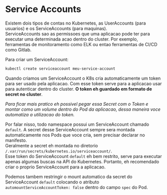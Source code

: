# Service Accounts
Existem dois tipos de contas no Kubernetes, as UserAccounts (para usuarios) e os ServiceAccounts (para maquinas).  
ServiceAccounts sao as permissoes que uma aplicacao pode ter para executar uma determinada acao dentro do cluster. Por exemplo, ferramentas de monitoramento como ELK ou entao ferramentas de CI/CD como Gitlab.  
  
Para criar um ServiceAccount:  
```sh
kubectl create serviceaccount meu-service-account
```  
Quando criamos um ServiceAccount o K8s cria automaticamente um token para ser usado pela aplicacao. Com esse token serve para a aplicacao usar para autenticar dentro do cluster. **O token eh guardado em formato de secret no cluster**.  
  
_Para ficar mais pratico eh possivel pegar essa Secret com o Token e montar como um volume dentro do Pod da aplicacao, dessa maneira voce automatiza a utilizacao do token._  
  
Por falar nisso, todo namespace possui um ServiceAccount chamado `default`. A secret desse ServiceAccount sempre sera montada automaticamente nos Pods que voce cria, sem precisar declarar no manifesto.  
Geralmente a secret eh montada no diretorio `/.var/run/secrets/kubernetes.io/serviceaccount/`.  
Esse token do ServiceAccount `default` eh bem restrito, serve para executar apenas algumas buscas na API do Kubernetes. Portanto, eh recomendado criar o proprio ServiceAccount para a aplicacao.  
  
Podemos tambem restringir o mount automatico da secret do ServiceAccount `default` colocando o atributo `automountServiceAccountToken: false` dentro do campo `spec` do Pod.